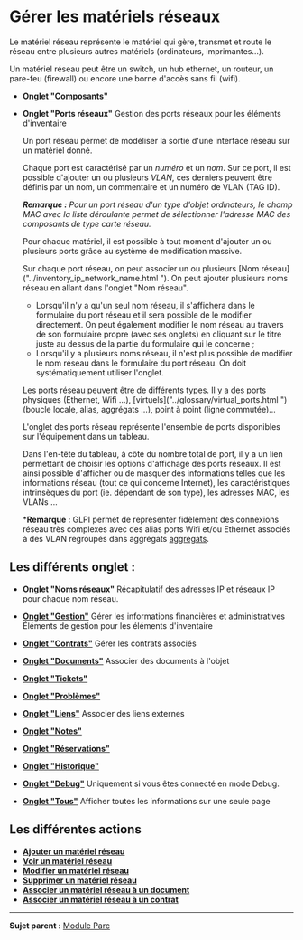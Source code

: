 Gérer les matériels réseaux
===========================

Le matériel réseau représente le matériel qui gère, transmet et route le réseau entre plusieurs autres matériels (ordinateurs, imprimantes...).

Un matériel réseau peut être un switch, un hub ethernet, un routeur, un pare-feu (firewall) ou encore une borne d'accès sans fil (wifi).

-   **[Onglet "Composants"](index.php?fr/commontabs/item_)**

-   **Onglet "Ports réseaux"**
     Gestion des ports réseaux pour les éléments d'inventaire

    Un port réseau permet de modéliser la sortie d'une interface réseau sur un matériel donné.

    Chaque port est caractérisé par un *numéro* et un *nom*.
    Sur ce port, il est possible d'ajouter un ou plusieurs *VLAN*, ces derniers peuvent être définis par un nom, un commentaire et un numéro de VLAN (TAG ID).
    
    ***Remarque :** Pour un port réseau d'un type d'objet ordinateurs, le champ MAC avec la liste déroulante permet de sélectionner l'adresse MAC des composants de type carte réseau.*

    Pour chaque matériel, il est possible à tout moment d'ajouter un ou plusieurs ports grâce au système de modification massive.

    Sur chaque port réseau, on peut associer un ou plusieurs [Nom réseau]("../inventory_ip_network_name.html "). On peut ajouter plusieurs noms réseau en allant dans l'onglet "Nom réseau".

    - Lorsqu'il n'y a qu'un seul nom réseau, il s'affichera dans le formulaire du port réseau et il sera possible de le modifier directement. On peut également modifier le nom réseau au travers de son formulaire propre (avec ses onglets) en cliquant sur le titre juste au dessus de la partie du formulaire qui le concerne ;
    - Lorsqu'il y a plusieurs noms réseau, il n'est plus possible de modifier le nom réseau dans le formulaire du port réseau. On doit systématiquement utiliser l'onglet.

    Les ports réseau peuvent être de différents types. Il y a des ports physiques (Ethernet, Wifi ...), [virtuels]("../glossary/virtual_ports.html ") (boucle locale, alias, aggrégats ...), point à point (ligne commutée)...

    L'onglet des ports réseau représente l'ensemble de ports disponibles sur l'équipement dans un tableau.

    Dans l'en-tête du tableau, à côté du nombre total de port, il y a un lien permettant de choisir les options d'affichage des ports réseaux. Il est ainsi possible d'afficher ou de masquer des informations telles que les informations réseau (tout ce qui concerne Internet), les caractéristiques intrinsèques du port (ie. dépendant de son type), les adresses MAC, les VLANs ...

    ***Remarque :** GLPI permet de représenter fidèlement des connexions réseau très complexes avec des alias ports Wifi et/ou Ethernet associés à des VLAN regroupés dans aggrégats [aggregats]("../appendix/image_complexe_networkport.html" ).

Les différents onglet :
---------------------
-   **Onglet "Noms réseaux"**
     Récapitulatif des adresses IP et réseaux IP pour chaque nom réseau.

-   **[Onglet "Gestion"](index.php?fr/commontabs/item_gestion)**
    Gérer les informations financières et administratives
     Éléments de gestion pour les éléments d'inventaire

-   **[Onglet "Contrats"](index.php?fr/commontabs/item_contrats.md)**
    Gérer les contrats associés

-   **[Onglet "Documents"](index.php?fr/commontabs/item_documents.md)**
    Associer des documents à l'objet

-   **[Onglet "Tickets"](index.php?fr/commontabs/item_tickets.md)**

-   **[Onglet "Problèmes"](index.php?fr/commontabs/item_problemes.md)**

-   **[Onglet "Liens"](index.php?fr/commontabs/item_liens.md)**
    Associer des liens externes

-   **[Onglet "Notes"](index.php?fr/commontabs/item_notes.md)**

-   **[Onglet "Réservations"](index.php?fr/commontabs/item_reservations.md)**

-   **[Onglet "Historique"](index.php?fr/commontabs/item_historique.md)**

-   **[Onglet "Debug"](index.php?fr/commontabs/item_debug.md)**
    Uniquement si vous êtes connecté en mode Debug.

-   **[Onglet "Tous"](index.php?fr/commontabs/item_tous.md)**
    Afficher toutes les informations sur une seule page

Les différentes actions
-----------------------
-   **[Ajouter un matériel réseau](index.php?fr/commontabs/item_create.md)**
-   **[Voir un matériel réseau](index.php?fr/commontabs/item_read.md)**
-   **[Modifier un matériel réseau](index.php?fr/commontabs/item_update.md)**
-   **[Supprimer un matériel réseau](index.php?fr/commontabs/item_delete.md)**
-   **[Associer un matériel réseau à un document](index.php?fr/commontabs/item_liendocument.md)**
-   **[Associer un matériel réseau à un contrat](index.php?fr/commontabs/item_liencontrat.md)**


-----------
**Sujet parent :** [Module Parc](index.php?fr/03_Module_Parc/01_Module_Parc.md "Module Parc de GLPI")
